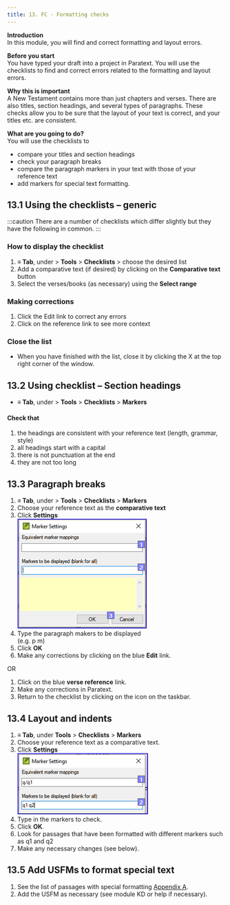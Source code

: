 ```yaml
---
title: 13. FC - Formatting checks
---
```

**Introduction**  
In this module, you will find and correct formatting and layout errors.

**Before you start**  
You have typed your draft into a project in Paratext. You will use the checklists to find and correct errors related to the formatting and layout errors.

**Why this is important**  
A New Testament contains more than just chapters and verses. There are also titles, section headings, and several types of paragraphs. These checks allow you to be sure that the layout of your text is correct, and your titles etc. are consistent.

**What are you going to do?**  
You will use the checklists to

-  compare your titles and section headings
-  check your paragraph breaks
-  compare the paragraph markers in your text with those of your reference text
-  add markers for special text formatting.

## 13.1 Using the checklists – generic
:::caution
There are a number of checklists which differ slightly but they have the following in common.
:::

### How to display the checklist
1.  **≡ Tab**, under \> **Tools** \> **Checklists** \> choose the desired list
1.  Add a comparative text (if desired) by clicking on the **Comparative text** button
1.  Select the verses/books (as necessary) using the **Select range**

### Making corrections
1.  Click the Edit link to correct any errors
1.  Click on the reference link to see more context

### Close the list
-  When you have finished with the list, close it by clicking the X at the top right corner of the window.

## 13.2 Using checklist – Section headings
-  **≡ Tab**, under \> **Tools** \> **Checklists** \> **Markers**

#### Check that  
1.  the headings are consistent with your reference text (length, grammar, style)
2.  all headings start with a capital
3.  there is not punctuation at the end
4.  they are not too long


## 13.3 Paragraph breaks
1.  **≡ Tab**, under \> **Tools** \> **Checklists** \> **Markers**
1.  Choose your reference text as the **comparative text**
1.  Click **Settings**  
    ![](../media/65f9db30b2456f60357c7ec00051f91c.png)
1.  Type the paragraph makers to be displayed  
    (e.g. p m)
1.  Click **OK**
1.  Make any corrections by clicking on the blue **Edit** link.

OR

1.  Click on the blue **verse reference** link.
1.  Make any corrections in Paratext.
1.  Return to the checklist by clicking on the icon on the taskbar.

## 13.4 Layout and indents
1.  **≡ Tab**, under **Tools** \> **Checklists** \> **Markers**
1.  Choose your reference text as a comparative text.
1.  Click **Settings**  
    ![](../media/4d7fb5194d8f330907ee17d34cc7ab19.png)
1.  Type in the markers to check.
1.  Click **OK**.
1.  Look for passages that have been formatted with different markers such as q1 and q2
1.  Make any necessary changes (see below).

## 13.5 Add USFMs to format special text
1.  See the list of passages with special formatting [Appendix A](../08-Appendix/A.st.md).
1.  Add the USFM as necessary (see module KD or help if necessary).
